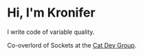 # Hi, I'm Kronifer

I write code of variable quality.

Co-overlord of Sockets at the [Cat Dev Group](https://github.com/cat-dev-group).
